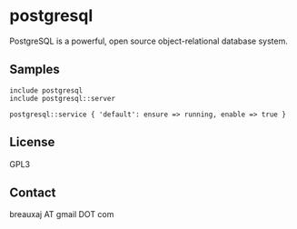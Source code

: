 postgresql
==========

PostgreSQL is a powerful, open source object-relational database system.

Samples
-------
```
include postgresql
include postgresql::server
```
```
postgresql::service { 'default': ensure => running, enable => true }
```

License
-------
GPL3

Contact
-------
breauxaj AT gmail DOT com
